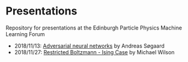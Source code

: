 # Presentations

Repository for presentations at the Edinburgh Particle Physics Machine Learning Forum

* 2018/11/13: [Adversarial neural networks](01-adversarial/) by Andreas Søgaard
* 2018/11/27: [Restricted Boltzmann - Ising Case](02-RBMIsing/) by Michael Wilson
